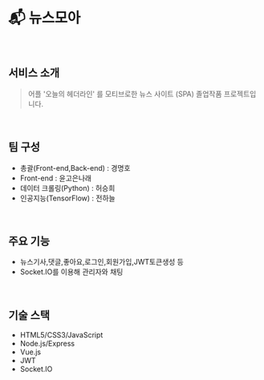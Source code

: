 # 📬 뉴스모아

<br />

## 서비스 소개
> 어플 '오늘의 헤더라인' 를 모티브로한 뉴스 사이트 (SPA) 졸업작품 프로젝트입니다.

<br />

## 팀 구성
- 총괄(Front-end,Back-end) : 경명호
- Front-end : 윤고은나래
- 데이터 크롤링(Python) : 허승희
- 인공지능(TensorFlow) : 전하늘

<br />

## 주요 기능
- 뉴스기사,댓글,좋아요,로그인,회원가입,JWT토큰생성 등
- Socket.IO를 이용해 관리자와 채팅

<br />

## 기술 스택
- HTML5/CSS3/JavaScript
- Node.js/Express
- Vue.js
- JWT
- Socket.IO
